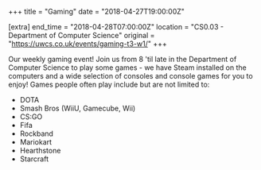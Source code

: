 +++
title = "Gaming"
date = "2018-04-27T19:00:00Z"

[extra]
end_time = "2018-04-28T07:00:00Z"
location = "CS0.03 - Department of Computer Science"
original = "https://uwcs.co.uk/events/gaming-t3-w1/"
+++

Our weekly gaming event\! Join us from 8 'til late in the Department of Computer Science to play some games - we have Steam installed on the computers and a wide selection of consoles and console games for you to enjoy\! Games people often play include but are not limited to:

  - DOTA  
  - Smash Bros (WiiU, Gamecube, Wii)  
  - CS:GO  
  - Fifa  
  - Rockband  
  - Mariokart  
  - Hearthstone  
  - Starcraft

